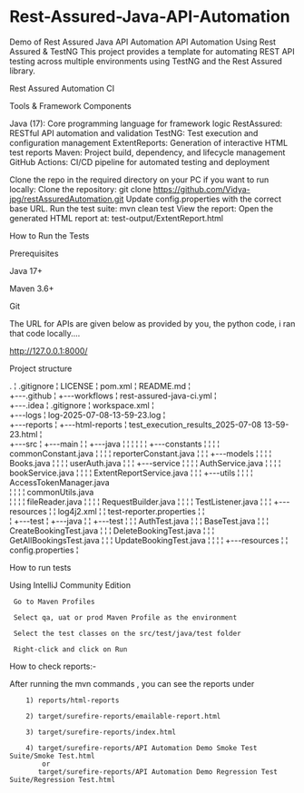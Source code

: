 # Rest-Assured-Java-API-Automation
Demo of Rest Assured Java API Automation
API Automation Using Rest Assured & TestNG
This project provides a template for automating REST API testing across multiple environments using TestNG and the Rest Assured library.

Rest Assured Automation CI

Tools & Framework Components

Java (17): Core programming language for framework logic
RestAssured: RESTful API automation and validation
TestNG: Test execution and configuration management
ExtentReports: Generation of interactive HTML test reports
Maven: Project build, dependency, and lifecycle management
GitHub Actions: CI/CD pipeline for automated testing and deployment

Clone the repo in the required directory on your PC 
if you want to run locally:
Clone the repository: 
git clone https://github.com/Vidya-jpg/restAssuredAutomation.git
Update config.properties with the correct base URL.
Run the test suite: 
mvn clean test
View the report: 
Open the generated HTML report at: test-output/ExtentReport.html


How to Run the Tests

Prerequisites

Java 17+

Maven 3.6+

Git

The URL for APIs are given below as provided by you, the python code, i ran that code locally....

http://127.0.0.1:8000/

Project structure

.
¦   .gitignore
¦   LICENSE
¦   pom.xml
¦   README.md
¦   
+---.github
¦   +---workflows
¦           rest-assured-java-ci.yml
¦           
+---.idea
¦       .gitignore
¦       workspace.xml
¦       
+---logs
¦       log-2025-07-08-13-59-23.log
¦       
+---reports
¦   +---html-reports
¦           test_execution_results_2025-07-08 13-59-23.html
¦           
+---src
¦   +---main
¦   ¦   +---java
¦   ¦   ¦
¦   ¦   ¦  +---constants
¦   ¦   ¦      ¦  commonConstant.java
¦   ¦   ¦      ¦  reporterConstant.java 
¦   ¦   ¦  +---models
¦   ¦   ¦      ¦ Books.java
¦   ¦   ¦      ¦ userAuth.java
¦   ¦   ¦  +---service
¦   ¦   ¦      ¦  AuthService.java
¦   ¦   ¦      ¦  bookService.java
¦   ¦   ¦      ¦  ExtentReportService.java 
¦   ¦   ¦  +---utils
¦   ¦   ¦      ¦  AccessTokenManager.java                
¦   ¦   ¦      ¦  commonUtils.java                  
¦   ¦   ¦      ¦  fileReader.java
¦   ¦   ¦      ¦  RequestBuilder.java
¦   ¦   ¦      ¦  TestListener.java 
¦   ¦   ¦  +---resources
¦   ¦           log4j2.xml
¦   ¦           test-reporter.properties
¦   ¦           
¦   +---test
¦       +---java
¦       ¦   +---test
¦       ¦       ¦   AuthTest.java
¦       ¦       ¦   BaseTest.java
¦       ¦       ¦   CreateBookingTest.java
¦       ¦       ¦   DeleteBookingTest.java
¦       ¦       ¦   GetAllBookingsTest.java
¦       ¦       ¦   UpdateBookingTest.java
¦       ¦       ¦ 
¦       +---resources
¦           ¦   config.properties
¦                   

How to run tests

Using IntelliJ Community Edition

     Go to Maven Profiles

     Select qa, uat or prod Maven Profile as the environment

     Select the test classes on the src/test/java/test folder

     Right-click and click on Run

How to check reports:-

After running the mvn commands , you can see the reports under

        1) reports/html-reports
        
        2) target/surefire-reports/emailable-report.html
        
        3) target/surefire-reports/index.html

        4) target/surefire-reports/API Automation Demo Smoke Test Suite/Smoke Test.html
            or
           target/surefire-reports/API Automation Demo Regression Test Suite/Regression Test.html
